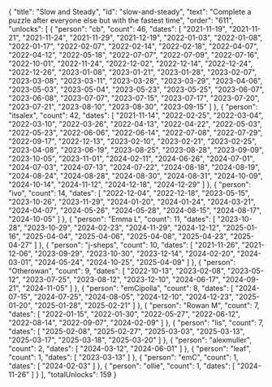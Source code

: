 {
  "title": "Slow and Steady",
  "id": "slow-and-steady",
  "text": "Complete a puzzle after everyone else but with the fastest time",
  "order": "611",
  "unlocks": [
    {
      "person": "cb",
      "count": 46,
      "dates": [
        "2021-11-19",
        "2021-11-21",
        "2021-11-24",
        "2021-11-29",
        "2021-12-19",
        "2022-01-03",
        "2022-01-08",
        "2022-01-17",
        "2022-02-07",
        "2022-02-14",
        "2022-02-18",
        "2022-04-07",
        "2022-04-12",
        "2022-05-18",
        "2022-07-07",
        "2022-07-09",
        "2022-07-16",
        "2022-10-01",
        "2022-11-24",
        "2022-12-02",
        "2022-12-14",
        "2022-12-24",
        "2022-12-26",
        "2023-01-08",
        "2023-01-21",
        "2023-01-28",
        "2023-02-07",
        "2023-03-08",
        "2023-03-11",
        "2023-03-28",
        "2023-03-29",
        "2023-04-06",
        "2023-05-03",
        "2023-05-04",
        "2023-05-23",
        "2023-05-25",
        "2023-06-07",
        "2023-06-08",
        "2023-07-07",
        "2023-07-15",
        "2023-07-17",
        "2023-07-20",
        "2023-07-21",
        "2023-08-10",
        "2023-08-30",
        "2023-09-15"
      ]
    },
    {
      "person": "itsalex",
      "count": 42,
      "dates": [
        "2021-11-14",
        "2022-02-25",
        "2022-03-04",
        "2022-03-10",
        "2022-03-26",
        "2022-04-13",
        "2022-04-22",
        "2022-05-03",
        "2022-05-23",
        "2022-06-06",
        "2022-06-14",
        "2022-07-08",
        "2022-07-29",
        "2022-09-17",
        "2022-12-13",
        "2023-02-10",
        "2023-02-21",
        "2023-02-25",
        "2023-04-08",
        "2023-06-19",
        "2023-08-25",
        "2023-08-28",
        "2023-09-09",
        "2023-10-05",
        "2023-11-01",
        "2024-02-11",
        "2024-06-26",
        "2024-07-01",
        "2024-07-03",
        "2024-07-13",
        "2024-07-22",
        "2024-08-18",
        "2024-08-19",
        "2024-08-24",
        "2024-08-28",
        "2024-08-30",
        "2024-08-31",
        "2024-10-09",
        "2024-10-14",
        "2024-11-12",
        "2024-12-18",
        "2024-12-29"
      ]
    },
    {
      "person": "ivo",
      "count": 14,
      "dates": [
        "2022-12-04",
        "2022-12-18",
        "2023-05-15",
        "2023-10-26",
        "2023-11-29",
        "2024-01-20",
        "2024-01-24",
        "2024-03-21",
        "2024-04-07",
        "2024-05-26",
        "2024-05-28",
        "2024-08-15",
        "2024-08-17",
        "2024-10-05"
      ]
    },
    {
      "person": "Emma L",
      "count": 11,
      "dates": [
        "2023-10-28",
        "2023-10-29",
        "2024-02-23",
        "2024-11-29",
        "2024-12-12",
        "2025-01-16",
        "2025-04-04",
        "2025-04-06",
        "2025-04-08",
        "2025-04-23",
        "2025-04-27"
      ]
    },
    {
      "person": "j-sheps",
      "count": 10,
      "dates": [
        "2021-11-26",
        "2021-12-06",
        "2023-09-29",
        "2023-10-30",
        "2023-12-14",
        "2024-02-20",
        "2024-03-01",
        "2024-05-24",
        "2024-10-25",
        "2025-04-09"
      ]
    },
    {
      "person": "Otherowan",
      "count": 9,
      "dates": [
        "2022-10-13",
        "2023-02-08",
        "2023-05-12",
        "2023-07-25",
        "2023-08-12",
        "2023-12-10",
        "2024-06-17",
        "2024-09-21",
        "2024-11-05"
      ]
    },
    {
      "person": "emCipolla",
      "count": 8,
      "dates": [
        "2024-07-15",
        "2024-07-25",
        "2024-08-05",
        "2024-12-10",
        "2024-12-23",
        "2025-01-20",
        "2025-01-28",
        "2025-02-21"
      ]
    },
    {
      "person": "Rowan M",
      "count": 7,
      "dates": [
        "2022-01-15",
        "2022-01-30",
        "2022-05-27",
        "2022-06-12",
        "2022-08-14",
        "2022-09-07",
        "2024-02-09"
      ]
    },
    {
      "person": "lis",
      "count": 7,
      "dates": [
        "2025-02-08",
        "2025-02-27",
        "2025-03-03",
        "2025-03-13",
        "2025-03-17",
        "2025-03-18",
        "2025-03-20"
      ]
    },
    {
      "person": "alexmuller",
      "count": 2,
      "dates": [
        "2024-03-12",
        "2024-06-01"
      ]
    },
    {
      "person": "leaf",
      "count": 1,
      "dates": [
        "2023-03-13"
      ]
    },
    {
      "person": "emC",
      "count": 1,
      "dates": [
        "2024-02-03"
      ]
    },
    {
      "person": "ollie",
      "count": 1,
      "dates": [
        "2024-11-26"
      ]
    }
  ],
  "totalUnlocks": 159
}
